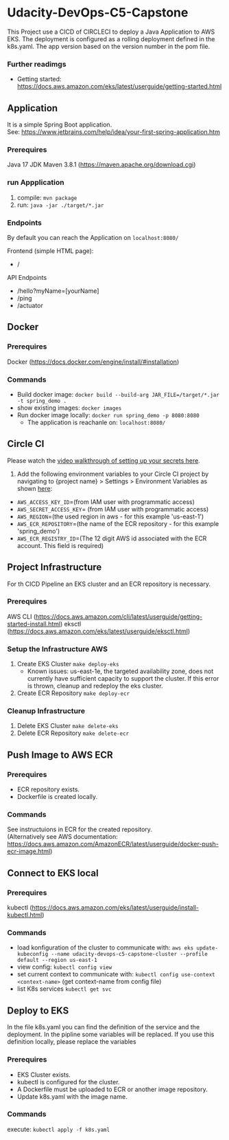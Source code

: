 # Udacity-DevOps-C5-Capstone
This Project use a CICD of CIRCLECI to deploy a Java Application to AWS EKS.
The deployment is configured as a rolling deployment defined in the k8s.yaml.
The app version based on the version number in the pom file.

### Further readimgs
- Getting started: https://docs.aws.amazon.com/eks/latest/userguide/getting-started.html

## Application
It is a simple Spring Boot application.  
See: https://www.jetbrains.com/help/idea/your-first-spring-application.htm

### Prerequires
Java 17 JDK
Maven 3.8.1 (https://maven.apache.org/download.cgi)

### run Appplication
1. compile: `mvn package`
2. run: `java -jar ./target/*.jar`

### Endpoints
By default you can reach the Application on `localhost:8080/`

Frontend (simple HTML page):
- /

API Endpoints
- /hello?myName=[yourName]
- /ping
- /actuator

## Docker
### Prerequires
Docker (https://docs.docker.com/engine/install/#installation)

### Commands
- Build docker image: `docker build --build-arg JAR_FILE=/target/*.jar -t spring_demo .`
- show existing images: `docker images`
- Run docker image locally: `docker run spring_demo -p 8080:8080`
  - The application is reachanle on: `localhost:8080/`

## Circle CI
Please watch the [video walkthrough of setting up your secrets here](https://www.youtube.com/watch?v=caFJQ1YwVdU).

1. Add the following environment variables to your Circle CI project by navigating to {project name} > Settings > Environment Variables as shown [here](https://circleci.com/docs/2.0/settings/):
  - `AWS_ACCESS_KEY_ID`=(from IAM user with programmatic access)
  - `AWS_SECRET_ACCESS_KEY`= (from IAM user with programmatic access)
  - `AWS_REGION`=(the used region in aws - for this example 'us-east-1')
  - `AWS_ECR_REPOSITORY`=(the name of the ECR repository - for this example 'spring_demo')
  - `AWS_ECR_REGISTRY_ID`=(The 12 digit AWS id associated with the ECR account. This field is required)

## Project Infrastructure
For th CICD Pipeline an EKS cluster and an ECR repository is necessary.

### Prerequires
AWS CLI (https://docs.aws.amazon.com/cli/latest/userguide/getting-started-install.html)
eksctl (https://docs.aws.amazon.com/eks/latest/userguide/eksctl.html)

### Setup the Infrastructure AWS
1. Create EKS Cluster `make deploy-eks`
   - Known issues: us-east-1e, the targeted availability zone, does not currently have sufficient capacity to support the cluster. If this error is thrown, cleanup and redeploy the eks cluster.
2. Create ECR Repository `make deploy-ecr`

### Cleanup Infrastructure
1. Delete EKS Cluster `make delete-eks`
2. Delete ECR Repository `make delete-ecr`

## Push Image to AWS ECR
### Prerequires
- ECR repository exists.
- Dockerfile is created locally.

### Commands
See instructuions in ECR for the created repository.  
(Alternatively see AWS documentation: https://docs.aws.amazon.com/AmazonECR/latest/userguide/docker-push-ecr-image.html)

## Connect to EKS local
### Prerequires
kubectl (https://docs.aws.amazon.com/eks/latest/userguide/install-kubectl.html)

### Commands
- load konfiguration of the cluster to communicate with: `aws eks update-kubeconfig --name udacity-devops-c5-capstone-cluster --profile default --region us-east-1`
- view config: `kubectl config view`
- set current context to communicate with: `kubectl config use-context <context-name>` (get context-name from config file)
- list K8s services `kubectl get svc`

## Deploy to EKS
In the file k8s.yaml you can find the definition of the service and the deployment.
In the pipline some variables will be replaced. If you use this definition locally, please replace the variables

### Prerequires
- EKS Cluster exists.
- kubectl is configured for the cluster.
- A Dockerfile must be uploaded to ECR or another image repository.
- Update k8s.yaml with the image name.

### Commands
execute: `kubectl apply -f k8s.yaml`
